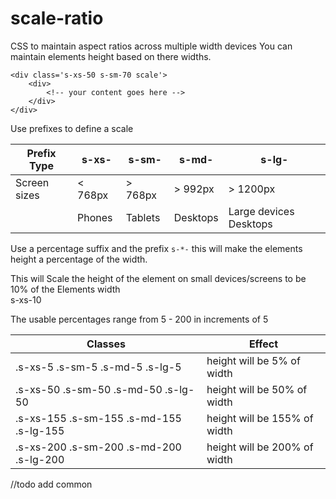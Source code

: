 # scale-ratio
CSS to maintain aspect ratios across multiple width devices
You can maintain elements height based on there widths.

    <div class='s-xs-50 s-sm-70 scale'>
        <div>
            <!-- your content goes here -->
        </div>
    </div>

Use prefixes to define a scale

|Prefix Type                      |s-xs-|s-sm-|s-md-|s-lg-|
|---------------------------------|---------|---------|----------|------------------------|
|Screen sizes | < 768px | > 768px | > 992px  | > 1200px|
| | Phones  | Tablets | Desktops | Large devices Desktops| 


Use a percentage suffix and the prefix `s-*-` this will make the elements height a percentage of the width.


This will Scale the height of the element on small devices/screens to be 10% of the Elements width      
    s-xs-10


The usable percentages range from 5 - 200 in increments of 5

|Classes | Effect |
|------------------------------------------|---------------------------------
|.s-xs-5 .s-sm-5 .s-md-5 .s-lg-5 | height will be 5% of width |
|.s-xs-50 .s-sm-50 .s-md-50 .s-lg-50 | height will be 50% of width |
|.s-xs-155 .s-sm-155 .s-md-155 .s-lg-155 | height will be 155% of width |
|.s-xs-200 .s-sm-200 .s-md-200 .s-lg-200 | height will be 200% of width |


//todo add common 